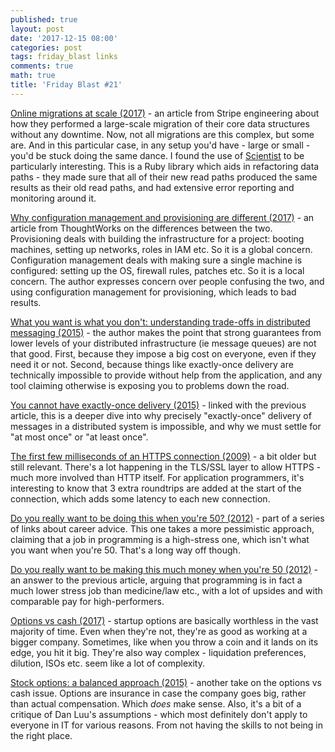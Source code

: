 ```yaml
---
published: true
layout: post
date: '2017-12-15 08:00'
categories: post
tags: friday_blast links
comments: true
math: true
title: 'Friday Blast #21'
---
```


[Online migrations at scale (2017)](https://stripe.com/blog/online-migrations) - an article from Stripe engineering about how they performed a large-scale migration of their core data structures without any downtime. Now, not all migrations are this complex, but some are. And in this particular case, in any setup you'd have - large or small - you'd be stuck doing the same dance. I found the use of [Scientist](https://github.com/github/scientist) to be particularly interesting. This is a Ruby library which aids in refactoring data paths - they made sure that all of their new read paths produced the same results as their old read paths, and had extensive error reporting and monitoring around it.

[Why configuration management and provisioning are different (2017)](https://www.thoughtworks.com/insights/blog/why-configuration-management-and-provisioning-are-different) - an article from ThoughtWorks on the differences between the two. Provisioning deals with building the infrastructure for a project: booting machines, setting up networks, roles in IAM etc. So it is a global concern. Configuration management deals with making sure a single machine is configured: setting up the OS, firewall rules, patches etc. So it is a local concern. The author expresses concern over people confusing the two, and using configuration management for provisioning, which leads to bad results.

[What you want is what you don't: understanding trade-offs in distributed messaging (2015)](http://bravenewgeek.com/what-you-want-is-what-you-dont-understanding-trade-offs-in-distributed-messaging/) - the author makes the point that strong guarantees from lower levels of your distributed infrastructure (ie message queues) are not that good. First, because they impose a big cost on everyone, even if they need it or not. Second, because things like exactly-once delivery are technically impossible to provide without help from the application, and any tool claiming otherwise is exposing you to problems down the road.

[You cannot have exactly-once delivery (2015)](http://bravenewgeek.com/you-cannot-have-exactly-once-delivery/) - linked with the previous article, this is a deeper dive into why precisely "exactly-once" delivery of messages in a distributed system is impossible, and why we must settle for "at most once" or "at least once".

[The first few milliseconds of an HTTPS connection (2009)](http://www.moserware.com/2009/06/first-few-milliseconds-of-https.html) - a bit older but still relevant. There's a lot happening in the TLS/SSL layer to allow HTTPS - much more involved than HTTP itself. For application programmers, it's interesting to know that 3 extra roundtrips are added at the start of the connection, which adds some latency to each new connection.

[Do you really want to be doing this when you're 50? (2012)](http://prog21.dadgum.com/154.html) - part of a series of links about career advice. This one takes a more pessimistic approach, claiming that a job in programming is a high-stress one, which isn't what you want when you're 50. That's a long way off though.

[Do you really want to be making this much money when you're 50 (2012)](http://yosefk.com/blog/do-you-really-want-to-be-making-this-much-money-when-youre-50.html) - an answer to the previous article, arguing that programming is in fact a much lower stress job than medicine/law etc., with a lot of upsides and with comparable pay for high-performers.

[Options vs cash (2017)](https://danluu.com/startup-options/) - startup options are basically worthless in the vast majority of time. Even when they're not, they're as good as working at a bigger company. Sometimes, like when you throw a coin and it lands on its edge, you hit it big. They're also way complex - liquidation preferences, dilution, ISOs etc. seem like a lot of complexity.

[Stock options: a balanced approach (2015)](http://yosefk.com/blog/stock-options-a-balanced-approach.html) - another take on the options vs cash issue. Options are insurance in case the company goes big, rather than actual compensation. Which _does_ make sense. Also, it's a bit of a critique of Dan Luu's assumptions - which most definitely don't apply to everyone in IT for various reasons. From not having the skills to not being in the right place.
